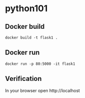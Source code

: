 # python101

## Docker build 

```
docker build -t flask1 .
```

## Docker run

```
docker run -p 80:5000 -it flask1
```

## Verification

In your browser open http://localhost

